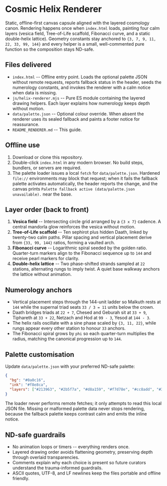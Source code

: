 # Cosmic Helix Renderer

Static, offline-first canvas capsule aligned with the layered cosmology canon. Rendering happens once when `index.html` loads, painting four calm layers (vesica field, Tree-of-Life scaffold, Fibonacci curve, and a static double-helix lattice). Geometry constants stay anchored to `{3, 7, 9, 11, 22, 33, 99, 144}` and every helper is a small, well-commented pure function so the composition stays ND-safe.

## Files delivered
- `index.html` -- Offline entry point. Loads the optional palette JSON without remote requests, reports fallback status in the header, seeds the numerology constants, and invokes the renderer with a calm notice when data is missing.
- `js/helix-renderer.mjs` -- Pure ES module containing the layered drawing helpers. Each layer explains how numerology keeps depth without motion.
- `data/palette.json` -- Optional colour override. When absent the renderer uses its sealed fallback and paints a footer notice for reassurance.
- `README_RENDERER.md` -- This guide.

## Offline use
1. Download or clone this repository.
2. Double-click `index.html` in any modern browser. No build steps, bundlers, or servers are required.
3. The palette loader issues a local `fetch` for `data/palette.json`. Hardened `file://` environments may block that request; when it fails the fallback palette activates automatically, the header reports the change, and the canvas prints `Palette fallback active (data/palette.json unavailable).` near the base.

## Layer order (back to front)
1. **Vesica field** -- Intersecting circle grid arranged by a `{3 x 7}` cadence. A central mandorla glow reinforces the vesica without motion.
2. **Tree-of-Life scaffold** -- Ten sephirot plus hidden Daath, linked by twenty-two calm paths. Pillar spacing and vertical placement derive from `{33, 99, 144}` ratios, forming a vaulted arch.
3. **Fibonacci curve** -- Logarithmic spiral seeded by the golden ratio. Quarter-turn markers align to the Fibonacci sequence up to `144` and receive pearl markers for clarity.
4. **Double-helix lattice** -- Two phase-shifted strands sampled at `22` stations, alternating rungs to imply twist. A quiet base walkway anchors the lattice without animation.

## Numerology anchors
- Vertical placement steps through the 144-unit ladder so Malkuth rests at `144` while the supernal triad seats `33 / 3 = 11` units below the crown.
- Daath bridges triads at `22 + 7`, Chesed and Geburah sit at `33 + 9`, Tiphareth at `33 + 22`, Netzach and Hod at `99 - 3`, Yesod at `144 - 3`.
- The helix rails oscillate with a sine phase scaled by `{3, 11, 22}`, while rungs appear every other station to honour `33` anchors.
- The Fibonacci spiral grows by `phi` so each quarter-turn multiplies the radius, matching the canonical progression up to `144`.

## Palette customisation
Update `data/palette.json` with your preferred ND-safe palette:

```json
{
  "bg": "#0a0c16",
  "ink": "#f8e8ca",
  "layers": ["#213963", "#2b5f7a", "#d8a159", "#f7d78e", "#cc8add", "#324766"]
}
```

The loader never performs remote fetches; it only attempts to read this local JSON file. Missing or malformed palette data never stops rendering, because the fallback palette keeps contrast calm and emits the inline notice.

## ND-safe guardrails
- No animation loops or timers -- everything renders once.
- Layered drawing order avoids flattening geometry, preserving depth through overlaid transparencies.
- Comments explain why each choice is present so future curators understand the trauma-informed guardrails.
- ASCII quotes, UTF-8, and LF newlines keep the files portable and offline friendly.
